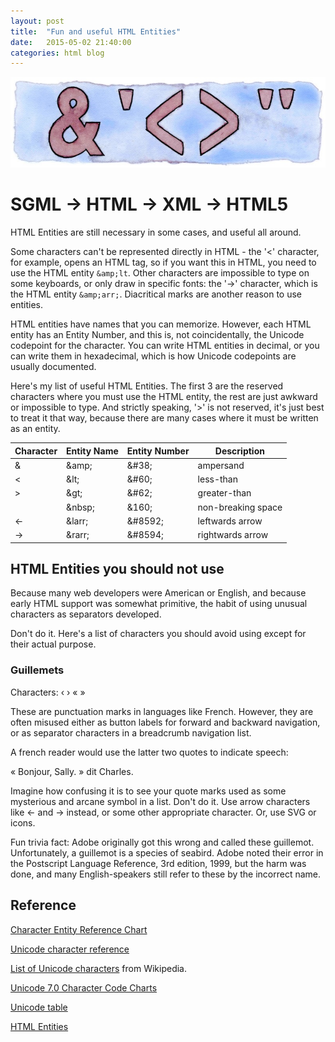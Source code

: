 ```yaml
---
layout: post
title:  "Fun and useful HTML Entities"
date:   2015-05-02 21:40:00
categories: html blog
---
```

![My helpful screenshot](/assets/HtmlEntities.jpg)

# SGML &rarr; HTML &rarr; XML &rarr; HTML5

HTML Entities are still necessary in some cases, and useful all around.

Some characters can't be represented directly in HTML - the '<' character,
for example, opens an HTML tag, so if you want this in HTML, you need to
use the HTML entity ```&amp;lt```. Other characters are impossible to type
on some keyboards, or only draw in specific fonts: the '&rarr;' character,
which is the HTML entity ```&amp;arr;```. Diacritical marks are another
reason to use entities.

HTML entities have names that you can memorize. However, each HTML entity
has an Entity Number, and this is, not coincidentally, the Unicode
codepoint for the character. You can write HTML entities in decimal, or
you can write them in hexadecimal, which is how Unicode codepoints are
usually documented.

Here's my list of useful HTML Entities. The first 3 are the reserved
characters where you must use the HTML entity, the rest are just awkward
or impossible to type. And strictly speaking, '>' is not reserved, it's
just best to treat it that way, because there are many cases where it must
be written as an entity.

Character  | Entity Name  | Entity Number  | Description
---------- | ------------ | -------------- | ------------
&amp;      | &amp;amp;    | &amp;#38;      | ampersand
&lt;       | &amp;lt;     | &amp;#60;      | less-than
&gt;       | &amp;gt;     | &amp;#62;      | greater-than
&nbsp;     | &amp;nbsp;   | &amp;160;      | non-breaking space
&larr;     | &amp;larr;   | &amp;#8592;    | leftwards arrow
&rarr;     | &amp;rarr;   | &amp;#8594;    | rightwards arrow

## HTML Entities you should not use

Because many web developers were American or English, and because early
HTML support was somewhat primitive, the habit of using unusual characters
as separators developed.

Don't do it. Here's a list of characters you should avoid using except
for their actual purpose.

### Guillemets

Characters: &lsaquo; &rsaquo; &laquo; &raquo;

These are punctuation marks in languages like French. However, they are often
misused either as button labels for forward and backward navigation, or as
separator characters in a breadcrumb navigation list.

A french reader would use the latter two quotes to indicate speech:

&laquo;&nbsp;Bonjour, Sally.&nbsp;&raquo; dit Charles.

Imagine how confusing it is to see your quote marks used as some mysterious
and arcane symbol in a list. Don't do it. Use arrow characters like &larr; and
&rarr; instead, or some other appropriate character. Or, use SVG or icons.

Fun trivia fact: Adobe originally got this wrong and called these guillemot.
Unfortunately, a guillemot is a species of seabird. Adobe noted their error
in the Postscript Language Reference, 3rd edition, 1999, but the harm was done,
and many English-speakers still refer to these by the incorrect name.

## Reference

[Character Entity Reference Chart](http://dev.w3.org/html5/html-author/charref)

[Unicode character reference](http://en.wikibooks.org/wiki/Unicode/Character_reference/0000-0FFF)

[List of Unicode characters](http://en.wikipedia.org/wiki/List_of_Unicode_characters) from Wikipedia.

[Unicode 7.0 Character Code Charts](http://unicode.org/charts/)

[Unicode table](http://unicode-table.com/en/)

[HTML Entities](http://www.danshort.com/HTMLentities/)
